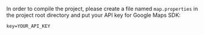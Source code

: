 In order to compile the project, please create a file named `map.properties` in the project root directory and put your API key for Google Maps SDK:

```properties
key=YOUR_API_KEY
``` 

